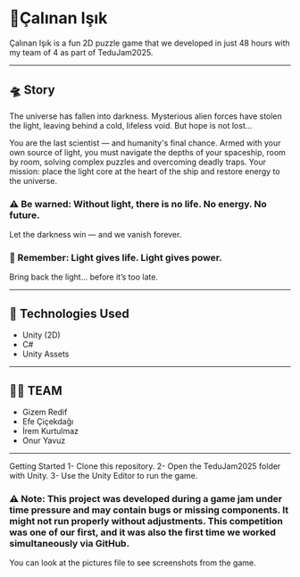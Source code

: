 # 🔦Çalınan Işık 

Çalınan Işık is a fun 2D puzzle game that we developed in just 48 hours with my team of 4 as part of TeduJam2025.

---

## 🛸 Story

  The universe has fallen into darkness. Mysterious alien forces have stolen the light, leaving behind a cold, lifeless void.
But hope is not lost...

  You are the last scientist — and humanity's final chance. Armed with your own source of light, you must navigate the depths of your spaceship, room by room, solving complex puzzles and overcoming deadly traps. Your mission: place the light core at the heart of the ship and restore energy to the universe.

  ### ⚠️ Be warned: Without light, there is no life. No energy. No future.
Let the darkness win — and we vanish forever.

  ### 🔦 Remember: Light gives life. Light gives power.
Bring back the light… before it’s too late.

---

## 🔧 Technologies Used
- Unity (2D)
- C#
- Unity Assets

---

## 🧑‍💻 TEAM
- Gizem Redif
- Efe Çiçekdağı
- İrem Kurtulmaz
- Onur Yavuz

---

 Getting Started 1- Clone this repository. 2- Open the TeduJam2025 folder with Unity. 3- Use the Unity Editor to run the game.
### ⚠️ Note: This project was developed during a game jam under time pressure and may contain bugs or missing components. It might not run properly without adjustments. This competition was one of our first, and it was also the first time we worked simultaneously via GitHub. 

You can look at the pictures file to see screenshots from the game.
